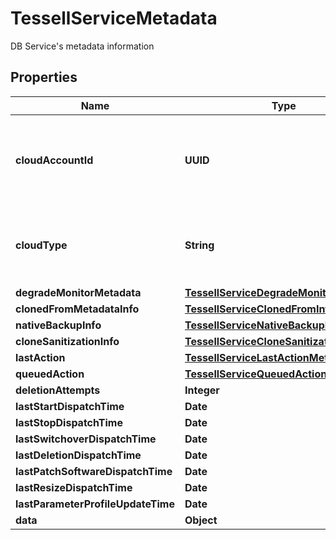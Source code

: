 

# TessellServiceMetadata

DB Service's metadata information

## Properties

Name | Type | Description | Notes
------------ | ------------- | ------------- | -------------
**cloudAccountId** | **UUID** | The cloud account Id in which the service is provisioned initially |  [optional]
**cloudType** | **String** | The cloud type in which the service is provisioned initially |  [optional]
**degradeMonitorMetadata** | [**TessellServiceDegradeMonitorMetadata**](TessellServiceDegradeMonitorMetadata.md) |  |  [optional]
**clonedFromMetadataInfo** | [**TessellServiceClonedFromInfoOps**](TessellServiceClonedFromInfoOps.md) |  |  [optional]
**nativeBackupInfo** | [**TessellServiceNativeBackupInfoOps**](TessellServiceNativeBackupInfoOps.md) |  |  [optional]
**cloneSanitizationInfo** | [**TessellServiceCloneSanitizationInfoOps**](TessellServiceCloneSanitizationInfoOps.md) |  |  [optional]
**lastAction** | [**TessellServiceLastActionMetadata**](TessellServiceLastActionMetadata.md) |  |  [optional]
**queuedAction** | [**TessellServiceQueuedActionMetadata**](TessellServiceQueuedActionMetadata.md) |  |  [optional]
**deletionAttempts** | **Integer** |  |  [optional]
**lastStartDispatchTime** | **Date** |  |  [optional]
**lastStopDispatchTime** | **Date** |  |  [optional]
**lastSwitchoverDispatchTime** | **Date** |  |  [optional]
**lastDeletionDispatchTime** | **Date** |  |  [optional]
**lastPatchSoftwareDispatchTime** | **Date** |  |  [optional]
**lastResizeDispatchTime** | **Date** |  |  [optional]
**lastParameterProfileUpdateTime** | **Date** |  |  [optional]
**data** | **Object** |  |  [optional]



